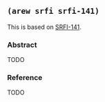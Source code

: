 
## `(arew srfi srfi-141)`

This is based on [SRFI-141](https://srfi.schemers.org/srfi-141/).

### Abstract

TODO

### Reference

TODO
